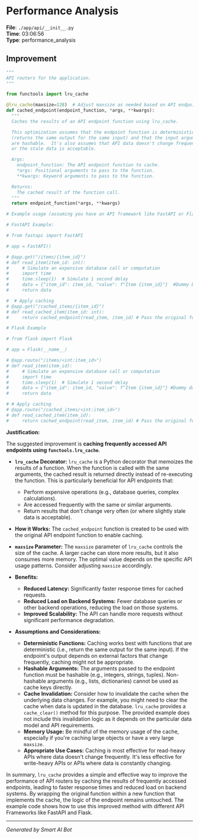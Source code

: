 # Performance Analysis

**File**: `./app/api/__init__.py`  
**Time**: 03:06:56  
**Type**: performance_analysis

## Improvement

```python
"""
API routers for the application.
"""

from functools import lru_cache

@lru_cache(maxsize=128)  # Adjust maxsize as needed based on API endpoint usage
def cached_endpoint(endpoint_function, *args, **kwargs):
  """
  Caches the results of an API endpoint function using lru_cache.

  This optimization assumes that the endpoint function is deterministic 
  (returns the same output for the same input) and that the input arguments 
  are hashable.  It's also assumes that API data doesn't change frequently
  or the stale data is acceptable.

  Args:
    endpoint_function: The API endpoint function to cache.
    *args: Positional arguments to pass to the function.
    **kwargs: Keyword arguments to pass to the function.

  Returns:
    The cached result of the function call.
  """
  return endpoint_function(*args, **kwargs)

# Example usage (assuming you have an API framework like FastAPI or Flask):

# FastAPI Example:

# from fastapi import FastAPI

# app = FastAPI()

# @app.get("/items/{item_id}")
# def read_item(item_id: int):
#     # Simulate an expensive database call or computation
#     import time
#     time.sleep(1)  # Simulate 1 second delay
#     data = {"item_id": item_id, "value": f"Item {item_id}"}  #Dummy Data
#     return data

#  # Apply caching
# @app.get("/cached_items/{item_id}")
# def read_cached_item(item_id: int):
#     return cached_endpoint(read_item, item_id) # Pass the original function

# Flask Example

# from flask import Flask

# app = Flask(__name__)

# @app.route("/items/<int:item_id>")
# def read_item(item_id):
#     # Simulate an expensive database call or computation
#     import time
#     time.sleep(1)  # Simulate 1 second delay
#     data = {"item_id": item_id, "value": f"Item {item_id}"} #Dummy data
#     return data

# # Apply caching
# @app.route("/cached_items/<int:item_id>")
# def read_cached_item(item_id):
#     return cached_endpoint(read_item, item_id) # Pass the original function
```

**Justification:**

The suggested improvement is **caching frequently accessed API endpoints using `functools.lru_cache`**.

*   **`lru_cache` Decorator:**  `lru_cache` is a Python decorator that memoizes the results of a function.  When the function is called with the same arguments, the cached result is returned directly instead of re-executing the function.  This is particularly beneficial for API endpoints that:
    *   Perform expensive operations (e.g., database queries, complex calculations).
    *   Are accessed frequently with the same or similar arguments.
    *   Return results that don't change very often (or where slightly stale data is acceptable).

*   **How it Works:** The `cached_endpoint` function is created to be used with the original API endpoint function to enable caching.

*   **`maxsize` Parameter:** The `maxsize` parameter of `lru_cache` controls the size of the cache.  A larger cache can store more results, but it also consumes more memory. The optimal value depends on the specific API usage patterns. Consider adjusting `maxsize` accordingly.

*   **Benefits:**
    *   **Reduced Latency:** Significantly faster response times for cached requests.
    *   **Reduced Load on Backend Systems:** Fewer database queries or other backend operations, reducing the load on those systems.
    *   **Improved Scalability:** The API can handle more requests without significant performance degradation.

*   **Assumptions and Considerations:**
    *   **Deterministic Functions:** Caching works best with functions that are deterministic (i.e., return the same output for the same input).  If the endpoint's output depends on external factors that change frequently, caching might not be appropriate.
    *   **Hashable Arguments:** The arguments passed to the endpoint function must be hashable (e.g., integers, strings, tuples).  Non-hashable arguments (e.g., lists, dictionaries) cannot be used as cache keys directly.
    *   **Cache Invalidation:** Consider how to invalidate the cache when the underlying data changes.  For example, you might need to clear the cache when data is updated in the database.  `lru_cache` provides a `cache_clear()` method for this purpose.  The provided example does not include this invalidation logic as it depends on the particular data model and API requirements.
    *   **Memory Usage:** Be mindful of the memory usage of the cache, especially if you're caching large objects or have a very large `maxsize`.
    *   **Appropriate Use Cases:** Caching is most effective for read-heavy APIs where data doesn't change frequently. It's less effective for write-heavy APIs or APIs where data is constantly changing.

In summary, `lru_cache` provides a simple and effective way to improve the performance of API routers by caching the results of frequently accessed endpoints, leading to faster response times and reduced load on backend systems.  By wrapping the original function within a new function that implements the cache, the logic of the endpoint remains untouched. The example code shows how to use this improved method with different API Frameworks like FastAPI and Flask.

---
*Generated by Smart AI Bot*
